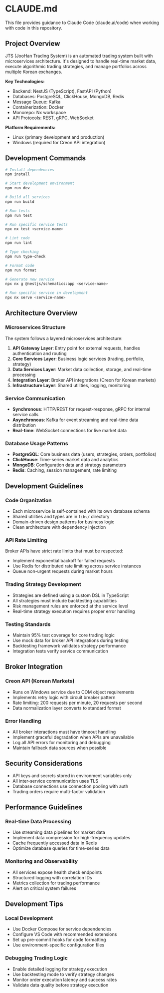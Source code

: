 # CLAUDE.md

This file provides guidance to Claude Code (claude.ai/code) when working with code in this repository.

## Project Overview

JTS (JooHan Trading System) is an automated trading system built with microservices architecture. It's designed to handle real-time market data, execute algorithmic trading strategies, and manage portfolios across multiple Korean exchanges.

**Key Technologies:**
- Backend: NestJS (TypeScript), FastAPI (Python)
- Databases: PostgreSQL, ClickHouse, MongoDB, Redis
- Message Queue: Kafka
- Containerization: Docker
- Monorepo: Nx workspace
- API Protocols: REST, gRPC, WebSocket

**Platform Requirements:**
- Linux (primary development and production)
- Windows (required for Creon API integration)

## Development Commands

```bash
# Install dependencies
npm install

# Start development environment
npm run dev

# Build all services
npm run build

# Run tests
npm run test

# Run specific service tests
npx nx test <service-name>

# Lint code
npm run lint

# Type checking
npm run type-check

# Format code
npm run format

# Generate new service
npx nx g @nestjs/schematics:app <service-name>

# Run specific service in development
npx nx serve <service-name>
```

## Architecture Overview

### Microservices Structure
The system follows a layered microservices architecture:

1. **API Gateway Layer**: Entry point for external requests, handles authentication and routing
2. **Core Services Layer**: Business logic services (trading, portfolio, strategy)
3. **Data Services Layer**: Market data collection, storage, and real-time processing
4. **Integration Layer**: Broker API integrations (Creon for Korean markets)
5. **Infrastructure Layer**: Shared utilities, logging, monitoring

### Service Communication
- **Synchronous**: HTTP/REST for request-response, gRPC for internal service calls
- **Asynchronous**: Kafka for event streaming and real-time data distribution
- **Real-time**: WebSocket connections for live market data

### Database Usage Patterns
- **PostgreSQL**: Core business data (users, strategies, orders, portfolios)
- **ClickHouse**: Time-series market data and analytics
- **MongoDB**: Configuration data and strategy parameters
- **Redis**: Caching, session management, rate limiting

## Development Guidelines

### Code Organization
- Each microservice is self-contained with its own database schema
- Shared utilities and types are in `libs/` directory
- Domain-driven design patterns for business logic
- Clean architecture with dependency injection

### API Rate Limiting
Broker APIs have strict rate limits that must be respected:
- Implement exponential backoff for failed requests
- Use Redis for distributed rate limiting across service instances
- Queue non-urgent requests during market hours

### Trading Strategy Development
- Strategies are defined using a custom DSL in TypeScript
- All strategies must include backtesting capabilities
- Risk management rules are enforced at the service level
- Real-time strategy execution requires proper error handling

### Testing Standards
- Maintain 95% test coverage for core trading logic
- Use mock data for broker API integrations during testing
- Backtesting framework validates strategy performance
- Integration tests verify service communication

## Broker Integration

### Creon API (Korean Markets)
- Runs on Windows service due to COM object requirements
- Implements retry logic with circuit breaker pattern
- Rate limiting: 200 requests per minute, 20 requests per second
- Data normalization layer converts to standard format

### Error Handling
- All broker interactions must have timeout handling
- Implement graceful degradation when APIs are unavailable
- Log all API errors for monitoring and debugging
- Maintain fallback data sources when possible

## Security Considerations

- API keys and secrets stored in environment variables only
- All inter-service communication uses TLS
- Database connections use connection pooling with auth
- Trading orders require multi-factor validation

## Performance Guidelines

### Real-time Data Processing
- Use streaming data pipelines for market data
- Implement data compression for high-frequency updates
- Cache frequently accessed data in Redis
- Optimize database queries for time-series data

### Monitoring and Observability
- All services expose health check endpoints
- Structured logging with correlation IDs
- Metrics collection for trading performance
- Alert on critical system failures

## Development Tips

### Local Development
- Use Docker Compose for service dependencies
- Configure VS Code with recommended extensions
- Set up pre-commit hooks for code formatting
- Use environment-specific configuration files

### Debugging Trading Logic
- Enable detailed logging for strategy execution
- Use backtesting mode to verify strategy changes
- Monitor order execution latency and success rates
- Validate data quality before strategy execution